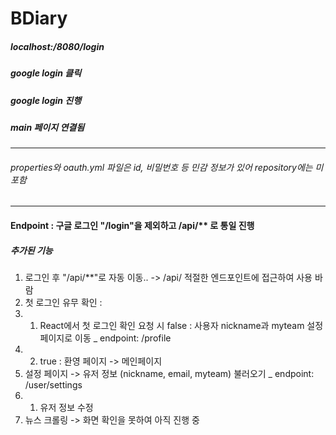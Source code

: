 # BDiary

##### localhost:/8080/login 
##### google login 클릭
##### google login 진행
##### main 페이지 연결됨
------
###### properties와 oauth.yml 파일은 id, 비밀번호 등 민감 정보가 있어 repository에는 미포함
-----


#### Endpoint : 구글 로그인 "/login"을 제외하고 /api/** 로 통일 진행
##### 추가된 기능
1. 로그인 후 "/api/**"로 자동 이동.. -> /api/ 적절한 엔드포인트에 접근하여 사용 바람
2. 첫 로그인 유무 확인 : 
2. 1) React에서 첫 로그인 확인 요청 시 false : 사용자 nickname과 myteam 설정 페이지로 이동 _ endpoint: /profile
2. 2) true : 환영 페이지 -> 메인페이지 
3. 설정 페이지 -> 유저 정보 (nickname, email, myteam) 불러오기 _ endpoint: /user/settings
3. 1) 유저 정보 수정 
4. 뉴스 크롤링 -> 화면 확인을 못하여 아직 진행 중